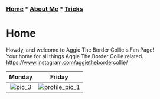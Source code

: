 ### [Home](README.md) * [About Me](Aboutme.md) * [Tricks](Tricks.md)
# Home
Howdy, and welcome to Aggie The Border Collie's Fan Page!  
Your home for all things Aggie The Border Collie related.  
<https://www.instagram.com/aggiethebordercollie/>  

Monday            | Friday             
:----------------:|:----------------:
![pic_3](https://user-images.githubusercontent.com/43384564/46036389-ff108680-c0ca-11e8-91a6-c0d19bc063ec.jpg)|![profile_pic_1](https://user-images.githubusercontent.com/43384564/46035814-9e347e80-c0c9-11e8-8de8-474ba90e055b.jpg)
